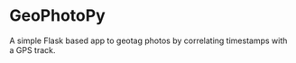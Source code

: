 GeoPhotoPy
==========

A simple Flask based app to geotag photos by correlating timestamps with a GPS track.
